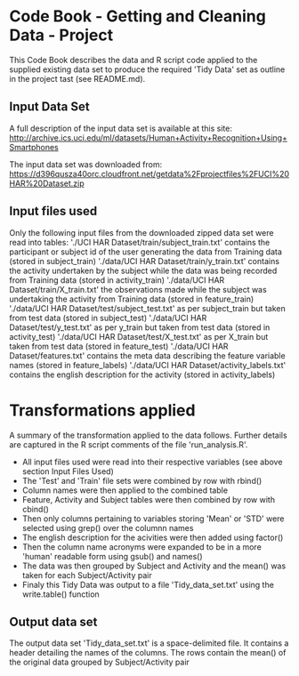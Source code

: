 # Code Book - Getting and Cleaning Data - Project
This Code Book describes the data and R script code applied to the supplied existing data set to produce the required 'Tidy Data' set as outline in the project tast (see README.md).

## Input Data Set
A full description of the input data set is available at this site: <http://archive.ics.uci.edu/ml/datasets/Human+Activity+Recognition+Using+Smartphones>

The input data set was downloaded from:
<https://d396qusza40orc.cloudfront.net/getdata%2Fprojectfiles%2FUCI%20HAR%20Dataset.zip>

## Input files used
Only the following input files from the downloaded zipped data set were read into tables:
'./UCI HAR Dataset/train/subject_train.txt' contains the participant or subject id of the user generating the data from Training data (stored in subject_train)
'./data/UCI HAR Dataset/train/y_train.txt' contains the activity undertaken by the subject while the data was being recorded from Training data (stored in activity_train)
'./data/UCI HAR Dataset/train/X_train.txt' the observations made while the subject was undertaking the activity from Training data (stored in feature_train)
'./data/UCI HAR Dataset/test/subject_test.txt' as per subject_train but taken from test data (stored in subject_test)
'./data/UCI HAR Dataset/test/y_test.txt' as per y_train but taken from test data (stored in activity_test)
'./data/UCI HAR Dataset/test/X_test.txt' as per X_train but taken from test data (stored in feature_test)
'./data/UCI HAR Dataset/features.txt' contains the meta data describing the feature variable names (stored in feature_labels)
'./data/UCI HAR Dataset/activity_labels.txt' contains the english description for the activity (stored in activity_labels)

# Transformations applied
A summary of the transformation applied to the data follows. Further details are captured in the R script comments of the file 'run_analysis.R'.

- All input files used were read into their respective variables (see above section Input Files Used)
- The 'Test' and 'Train' file sets were combined by row with rbind()
- Column names were then applied to the combined table
- Feature, Activity and Subject tables were then combined by row with cbind()
- Then only columns pertaining to variables storing 'Mean' or 'STD' were selected using grep() over the columnn names
- The english description for the acivities were then added using factor()
- Then the column name acronyms were expanded to be in a more 'human' readable form using gsub() and names()
- The data was then grouped by Subject and Activity and the mean() was taken for each Subject/Activity pair
- Finaly this Tidy Data was output to a file 'Tidy_data_set.txt' using the write.table() function

## Output data set
The output data set 'Tidy_data_set.txt' is a space-delimited file. It contains a header detailing the names of the columns. The rows contain the mean() of the original data grouped by Subject/Activity pair